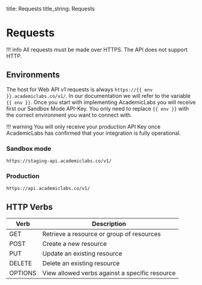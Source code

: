 title: Requests
title_string: Requests

# Requests

!!! info 
    All requests must be made over HTTPS. The API does not support HTTP.

## Environments

The host for Web API v1 requests is always `https://{{ env }}.academiclabs.co/v1/`. In our documentation we will refer to the variable `{{ env }}`. Once you start with implementing AcademicLabs you will receive first our Sandbox Mode API-Key. You only need to replace `{{ env }}` with the correct environment you want to connect with.

!!! warning 
    You will only receive your production API Key once AcademicLabs has confirmed that your integration is fully operational.

### Sandbox mode

```
https://staging-api.academiclabs.co/v1/

```

### Production
```
https://api.academiclabs.co/v1/

```

## HTTP Verbs
|  Verb   | Description |
| -------- |--------------|
| GET  |	Retrieve a resource or group of resources|
| POST  |Create a new resource|
| PUT  |Update an existing resource|
| DELETE  |Delete an existing resource|
| OPTIONS  |View allowed verbs against a specific resource|

